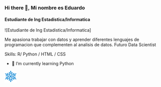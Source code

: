 ### Hi there 👋, Mi nombre es Eduardo
#### Estudiante de Ing Estadistica/Informatica
![Estudiante de Ing Estadistica/Informatica]

Me apasiona trabajar con datos y aprender diferentes lenguajes de programacion que complementen al analisis de datos.
Futuro Data Scientist 

Skills: R/ Python / HTML / CSS

- 🌱 I’m currently learning Python 




<a href='https://archiveprogram.github.com/'><img src='https://raw.githubusercontent.com/acervenky/animated-github-badges/master/assets/acbadge.gif' width='40' height='40'></a> 
